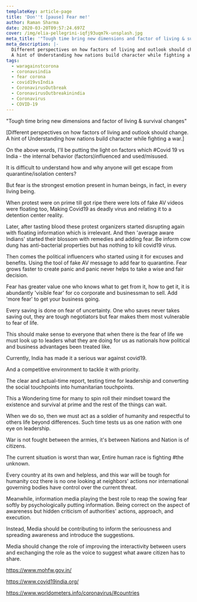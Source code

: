 ```yaml
---
templateKey: article-page
title: 'Don''t [pause] Fear me!'
author: Raman Sharma
date: 2020-03-20T09:57:24.697Z
cover: /img/elia-pellegrini-iqfj93uqm7k-unsplash.jpg
meta_title: '"Tough time bring new dimensions and factor of living & survival changes"'
meta_description: |-
  Different perspectives on how factors of living and outlook should change.
  A hint of Understanding how nations build character while fighting a war.
tags:
  - waragainstcorona
  - coronavsindia
  - fear corona
  - covid19vsIndia
  - CoronavirusOutbreak
  - CoronavirusOutbreakinindia
  - Coronavirus
  - COVID-19
---
```

"Tough time bring new dimensions and factor of living & survival changes"

\[Different perspectives on how factors of living and outlook should change. A hint of Understanding how nations build character while fighting a war.]

On the above words, I'll be putting the light on factors which #Covid 19 vs India - the internal behavior (factors)influenced and used/misused.

It is difficult to understand how and why anyone will get escape from quarantine/isolation centers?

But fear is the strongest emotion present in human beings, in fact, in every living being.

When protest were on prime till got ripe there were lots of fake AV videos were floating too, Making Covid19 as deadly virus and relating it to a detention center reality.

Later, after tasting blood these protest organizers started disrupting again with floating information which is irrelevant. And then 'average aware Indians' started their blossom with remedies and adding fear. Be inform cow dung has anti-bacterial properties but has nothing to kill covid19 virus.

Then comes the political influencers who started using it for excuses and benefits. Using the tool of fake AV message to add fear to quarantine. Fear grows faster to create panic and panic never helps to take a wise and fair decision.

Fear has greater value one who knows what to get from it, how to get it, it is abundantly 'visible fear' for co corporate and businessman to sell. Add 'more fear' to get your business going.

Every saving is done on fear of uncertainty. One who saves never takes saving out, they are tough negotiators but fear makes them most vulnerable to fear of life.

This should make sense to everyone that when there is the fear of life we must look up to leaders what they are doing for us as nationals how political and business advantages been treated like.

Currently, India has made it a serious war against covid19.

And a competitive environment to tackle it with priority.

The clear and actual-time report, testing time for leadership and converting the social touchpoints into humanitarian touchpoints.

This a Wondering time for many to spin roll their mindset toward the existence and survival at prime and the rest of the things can wait.

When we do so, then we must act as a soldier of humanity and respectful to others life beyond differences. Such time tests us as one nation with one eye on leadership.

War is not fought between the armies, it's between Nations and Nation is of citizens.

The current situation is worst than war, Entire human race is fighting #the unknown.

Every country at its own and helpless, and this war will be tough for humanity coz there is no one looking at neighbors' actions nor international governing bodies have control over the current threat.

Meanwhile, information media playing the best role to reap the sowing fear softly by psychologically putting information. Being correct on the aspect of awareness but hidden criticism of authorities' actions, approach, and execution.

Instead, Media should be contributing to inform the seriousness and spreading awareness and introduce the suggestions.

Media should change the role of improving the interactivity between users and exchanging the role as the voice to suggest what aware citizen has to share.

<https://www.mohfw.gov.in/>

<https://www.covid19india.org/>

<https://www.worldometers.info/coronavirus/#countries>